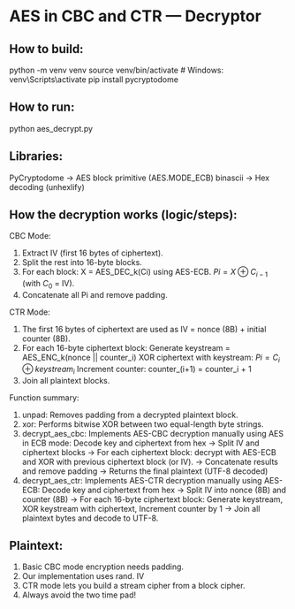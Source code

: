 # AES in CBC and CTR — Decryptor
## How to build:
python -m venv venv
source venv/bin/activate        # Windows: venv\Scripts\activate
pip install pycryptodome

## How to run:
python aes_decrypt.py

## Libraries:
PyCryptodome → AES block primitive (AES.MODE_ECB)
binascii → Hex decoding (unhexlify)

## How the decryption works (logic/steps):
CBC Mode:
1. Extract IV (first 16 bytes of ciphertext).
2. Split the rest into 16-byte blocks.
3. For each block:
X = AES_DEC_k(Ci) using AES-ECB.
$Pi = X \oplus C_{i-1}$ (with $C_{0}$ = IV).
4. Concatenate all Pi and remove padding.

CTR Mode:

1. The first 16 bytes of ciphertext are used as IV = nonce (8B) + initial counter (8B).
2. For each 16-byte ciphertext block:
Generate keystream = AES_ENC_k(nonce || counter_i)
XOR ciphertext with keystream: $Pi = C_{i} \oplus keystream_{i}$
Increment counter: counter_(i+1) = counter_i + 1
3. Join all plaintext blocks.

Function summary:
1. unpad: Removes padding from a decrypted plaintext block.
2. xor: Performs bitwise XOR between two equal-length byte strings.
3. decrypt_aes_cbc: Implements AES-CBC decryption manually using AES in ECB mode:
   Decode key and ciphertext from hex -> Split IV and ciphertext blocks -> For each ciphertext block: decrypt with AES-ECB and XOR with previous ciphertext block (or IV). -> Concatenate results and remove padding -> Returns the final plaintext (UTF-8 decoded)
4. decrypt_aes_ctr: Implements AES-CTR decryption manually using AES-ECB: Decode key and ciphertext from hex -> Split IV into nonce (8B) and counter (8B) -> For each 16-byte ciphertext block: Generate keystream, XOR keystream with ciphertext, Increment counter by 1 -> Join all plaintext bytes and decode to UTF-8.

## Plaintext:
1. Basic CBC mode encryption needs padding.
2. Our implementation uses rand. IV
3. CTR mode lets you build a stream cipher from a block cipher.
4. Always avoid the two time pad!
